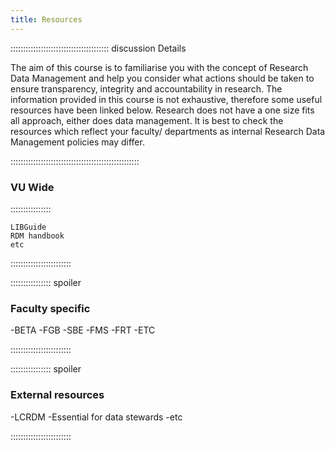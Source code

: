 ```yaml
---
title: Resources
---
```


::::::::::::::::::::::::::::::::::::::: discussion
Details

The aim of this course is to familiarise you with the concept of Research Data Management and help you consider what actions should be taken to ensure transparency, integrity and accountability in research. The information provided in this course is not exhaustive, therefore some useful resources have been linked below. Research does not have a one size fits all approach, either does data management. It is best to check the resources which reflect your faculty/ departments as internal Research Data Management policies may differ.

:::::::::::::::::::::::::::::::::::::::::::::::::::

### VU Wide 
:::::::::::::::: 


    LIBGuide
    RDM handbook
    etc

::::::::::::::::::::::::

:::::::::::::::: spoiler
### Faculty specific

-BETA -FGB -SBE -FMS -FRT -ETC

::::::::::::::::::::::::

:::::::::::::::: spoiler
### External resources

-LCRDM -Essential for data stewards -etc

::::::::::::::::::::::::

